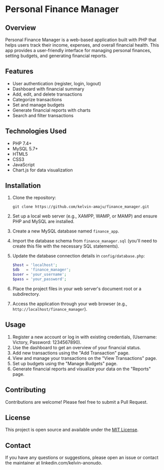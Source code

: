 # Personal Finance Manager

## Overview

Personal Finance Manager is a web-based application built with PHP that helps users track their income, expenses, and overall financial health. This app provides a user-friendly interface for managing personal finances, setting budgets, and generating financial reports.

## Features

- User authentication (register, login, logout)
- Dashboard with financial summary
- Add, edit, and delete transactions
- Categorize transactions
- Set and manage budgets
- Generate financial reports with charts
- Search and filter transactions

## Technologies Used

- PHP 7.4+
- MySQL 5.7+
- HTML5
- CSS3
- JavaScript
- Chart.js for data visualization

## Installation

1. Clone the repository:
   ```
   git clone https://github.com/kelvin-amaju/finance_manager.git
   ```

2. Set up a local web server (e.g., XAMPP, WAMP, or MAMP) and ensure PHP and MySQL are installed.

3. Create a new MySQL database named `finance_app`.

4. Import the database schema from `finance_manager.sql` (you'll need to create this file with the necessary SQL statements).

5. Update the database connection details in `config/database.php`:
   ```php
   $host = 'localhost';
   $db   = 'finance_manager';
   $user = 'your_username';
   $pass = 'your_password';
   ```

6. Place the project files in your web server's document root or a subdirectory.

7. Access the application through your web browser (e.g., `http://localhost/finance_manager`).

## Usage

1. Register a new account or log in with existing credentials, (Username: Victory, Password: 1234567890).
2. Use the dashboard to get an overview of your financial status.
3. Add new transactions using the "Add Transaction" page.
4. View and manage your transactions on the "View Transactions" page.
5. Set up budgets using the "Manage Budgets" page.
6. Generate financial reports and visualize your data on the "Reports" page.

## Contributing

Contributions are welcome! Please feel free to submit a Pull Request.

## License

This project is open source and available under the [MIT License](LICENSE).

## Contact

If you have any questions or suggestions, please open an issue or contact the maintainer at linkedin.com/kelvin-anonudo.
